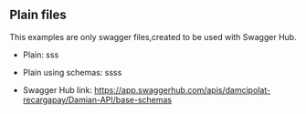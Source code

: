 ## Plain files
This examples are only swagger files,created to be used with Swagger Hub.

- Plain:
sss

- Plain using schemas:
ssss

- Swagger Hub link:
https://app.swaggerhub.com/apis/damcipolat-recargapay/Damian-API/base-schemas
